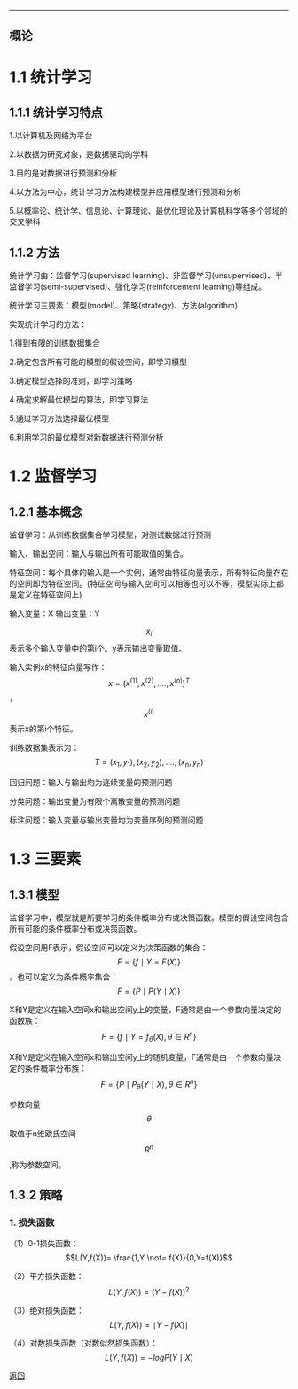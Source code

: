 <script type="text/javascript" async src="//cdn.bootcss.com/mathjax/2.7.0/MathJax.js?config=TeX-AMS-MML_HTMLorMML"></script>
<script type="text/javascript" async src="https://cdnjs.cloudflare.com/ajax/libs/mathjax/2.7.1/MathJax.js?config=TeX-MML-AM_CHTML"></script>

---
概论
---

# 1.1 统计学习

## 1.1.1 统计学习特点

1.以计算机及网络为平台

2.以数据为研究对象，是数据驱动的学科

3.目的是对数据进行预测和分析

4.以方法为中心，统计学习方法构建模型并应用模型进行预测和分析

5.以概率论、统计学、信息论、计算理论、最优化理论及计算机科学等多个领域的交叉学科

## 1.1.2 方法

统计学习由：监督学习(supervised learning)、非监督学习(unsupervised)、半监督学习(semi-supervised)、强化学习(reinforcement learning)等组成。

统计学习三要素：模型(model)、策略(strategy)、方法(algorithm)

实现统计学习的方法：

1.得到有限的训练数据集合

2.确定包含所有可能的模型的假设空间，即学习模型

3.确定模型选择的准则，即学习策略

4.确定求解最优模型的算法，即学习算法

5.通过学习方法选择最优模型

6.利用学习的最优模型对新数据进行预测分析

# 1.2 监督学习

## 1.2.1 基本概念

监督学习：从训练数据集合学习模型，对测试数据进行预测

输入、输出空间：输入与输出所有可能取值的集合。

特征空间：每个具体的输入是一个实例，通常由特征向量表示，所有特征向量存在的空间即为特征空间。(特征空间与输入空间可以相等也可以不等，模型实际上都是定义在特征空间上)

输入变量：X  输出变量：Y

$$x_{i}$$表示多个输入变量中的第i个。y表示输出变量取值。

输入实例x的特征向量写作：$$x=(x^{(1)},x^{(2)},....,x^{(n)})^T$$，$$ x^{(i)}$$表示x的第i个特征。

训练数据集表示为：$$T={(x_{1},y_{1}),(x_{2},y_{2}),....,(x_{n},y_{n})}$$

回归问题：输入与输出均为连续变量的预测问题

分类问题：输出变量为有限个离散变量的预测问题

标注问题：输入变量与输出变量均为变量序列的预测问题

# 1.3 三要素

## 1.3.1 模型

监督学习中，模型就是所要学习的条件概率分布或决策函数。模型的假设空间包含所有可能的条件概率分布或决策函数。

假设空间用F表示，假设空间可以定义为决策函数的集合：$$F=\{f\mid Y=F(X)\}$$。也可以定义为条件概率集合：$$F=\{P \mid P(Y \mid X)\}$$

X和Y是定义在输入空间x和输出空间y上的变量，F通常是由一个参数向量决定的函数族：$$F=\{f \mid Y=f_{\theta}(X),\theta\in R^{n}\}$$

X和Y是定义在输入空间x和输出空间y上的随机变量，F通常是由一个参数向量决定的条件概率分布族：$$F=\{P \mid P_{\theta}(Y \mid X),\theta\in R^{n}\}$$

参数向量$$\theta$$取值于n维欧氏空间$$R^{n}$$,称为参数空间。

## 1.3.2 策略

### 1. 损失函数

（1）0-1损失函数：$$L(Y,f(X))= \frac{1,Y \not= f(X)}{0,Y=f(X)}$$

（2）平方损失函数：$$L(Y,f(X))=(Y-f(X))^2$$

（3）绝对损失函数：$$L(Y,f(X))=\mid Y-f(X) \mid$$

（4）对数损失函数（对数似然损失函数）：$$L(Y,f(X))=-logP(Y \mid X)$$

[返回](./)

